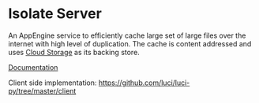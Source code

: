 Isolate Server
==============

An AppEngine service to efficiently cache large set of large files over the
internet with high level of duplication. The cache is content addressed and uses
[Cloud Storage](https://cloud.google.com/storage/) as its backing store.


[Documentation](doc)


Client side implementation:
https://github.com/luci/luci-py/tree/master/client
